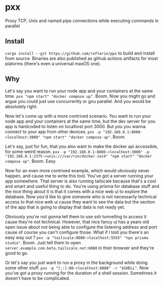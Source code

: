 # pxx

Proxy TCP, Unix and named pipe connections while executing commands in parallel

## Install

`cargo install --git https://github.com/raftario/ppx` to build and install from source. Binaries are also published as github actions artifacts for most platorms (there's even a universal maxOS one).

## Why

Let's say you want to run your node app and your containers at the same time. `pxx "npm start" "docker compose up"`. Boom. Now you might go and argue you could just use concurrently or gnu parallel. And you would be absolutely right.

Now let's come up with a more contrived scenario. You want to run your node app and your containers at the same time, but the dev server for you app is hardcoded to listen on localhost port 3000. But you you wanna connect to your app from other devices. `pxx -p "192.168.0.1:8080->localhost:3000" "npm start" "docker compose up"`. Boom.

Let's say, just for fun, that you also want to make the docker api accessible, for some weird reason. `pxx -p "192.168.0.1:8080->localhost:3000" -p "192.168.0.1:2375->unix:///var/run/docker.sock" "npm start" "docker compose up"`. Boom. Easy.

Now for an even more contrived example, which would obviously never happen, and cause me to write this tool. You've got a server running your app somewhere. That server is also running tailscale because that's a cool and smart and useful thing to do. You're using prisma for database stuff and the nice thing about it is that it comes with a nice web ui to explore the database. Now you'd like to give someone who is not necessarily technical access to that nice web ui cause they want to see the data but the section of the app that is going to display that data is not ready yet.

Obviously you're not gonna tell them to use ssh tunnelling to access it cause they're not technical. However, that nice fancy ui has a years old open issue about not being able to configure the listening address and port cause of course you can't configure those. What if I told you there's an easy way out ? `pxx -p "tailscale:8080->localhost:5555" "npx prisma studio"`. Boom. Just tell them to open `server.example.com.beta.tailscale.net:8080` in their browser and they're good to go.

Or let's say you just want to run a proxy in the background while doing some other stuff. `pxx -p "[::]:80->localhost:8080" -r "$SHELL"`. Now you've got a proxy running for the duration of a shell session. Sometimes it doesn't have to be complicated.
